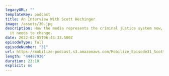 ```yaml
---
legacyURL: ""
templateKey: podcast
title: An Interview With Scott Hechinger
image: /assets/30.jpg
description: How the media represents the criminal justice system now, and how
  it needs to change.
date: 2022-02-05T06:43:33.500Z
episodeType: full
episodeNumber: "31"
url: https://mobilize-podcast.s3.amazonaws.com/Mobilize_Episode31_ScottHechinger.mp3
length: "44487936"
duration: 23:10
explicit: no
---
```

